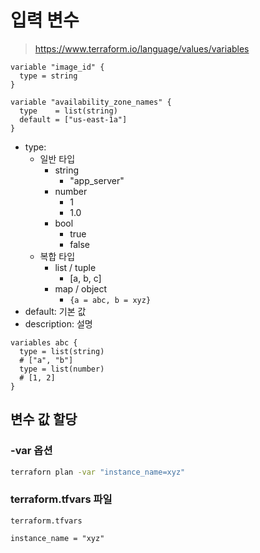 # 입력 변수

> https://www.terraform.io/language/values/variables

```
variable "image_id" {
  type = string
}

variable "availability_zone_names" {
  type    = list(string)
  default = ["us-east-1a"]
}
```

- type:
	- 일반 타입
		- string
			- "app_server"
		- number
			- 1
			- 1.0
		- bool
			- true
			- false
	- 복합 타입
		- list / tuple
			- [a, b, c]
		- map / object
			- `{a = abc, b = xyz}`
- default: 기본 값
- description: 설명

```
variables abc {
  type = list(string)
  # ["a", "b"]
  type = list(number)
  # [1, 2]
}
```

## 변수 값 할당

### -var 옵션

``` bash
terraforn plan -var "instance_name=xyz"
```

### terraform.tfvars 파일
`terraform.tfvars`
```
instance_name = "xyz"
```